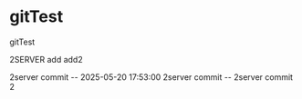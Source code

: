 # gitTest
gitTest


2SERVER
add
add2


2server  commit -- 2025-05-20 17:53:00
2server commit --
2server commit 2
